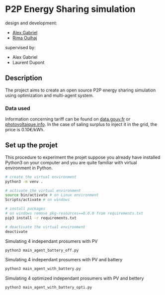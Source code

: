 # P2P Energy Sharing simulation 

design and development:
- [Alex Gabriel](https://github.com/gabriel-alex)
- [Rima Oulhaj](https://gitlab.com/rimaoulhaj)

supervised by:
- Alex Gabriel
- Laurent Dupont 

## Description 
The project aims to create an open source P2P energy sharing simulation using optimization and multi-agent system. 

### Data used
Information concerning tariff can be found on [data.gouv.fr](https://www.data.gouv.fr/fr/datasets/arretes-tarifaires-photovoltaiques-en-metropole/) or [photovoltaique.info](https://www.photovoltaique.info/fr/tarifs-dachat-et-autoconsommation/tarifs-dachat/arrete-tarifaire-en-vigueur/). In the case of saling surplus to inject it in the grid, the price is 0.10€/kWh.


## Set up the projet

This procedure to experiment the projet suppose you already have installed Python3 on your computer and you are quite familiar with virtual environment in Python.

```bash 
# create the virtual environment 
python3 -m venv .

# activate the virtual environment
source bin/activate # on Linux environment 
Scripts/activate # on windows

# install packages
# on windows remove pkg-resources==0.0.0 from requirements.txt
pip3 install -r requirements.txt

# deactivate the virtual environment
deactivate
```

Simulating 4 independant prosumers with PV
```bash
python3 main_agent_battery_off.py
```

Simulating 4 independant prosumers with PV and battery 
```bash
python3 main_agent_with_battery.py
```

Simulating 4 optimized independant prosumers with PV and bettery
```bash
python3 main_agent_with_battery_opti.py
```
